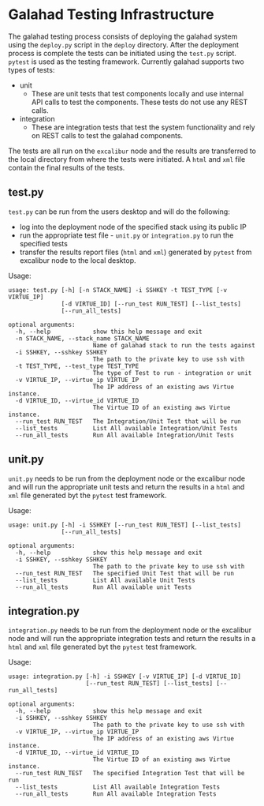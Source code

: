 # Galahad Testing Infrastructure

The galahad testing process consists of deploying the galahad system using the `deploy.py` script in the `deploy` directory.
After the deployment process is complete the tests can be initiated using the `test.py` script. 
`pytest` is used as the testing framework.
Currently galahad supports two types of tests:
   - unit
        - These are unit tests that test components locally and use internal API calls to test the components.
          These tests do not use any REST calls.
   - integration
        - These are integration tests that test the system functionality and rely on REST calls to test the galahad components.

The tests are all run on the `excalibur` node and the results are transferred to the local directory from where the tests were initiated.
A `html` and `xml` file contain the final results of the tests.

## test.py
`test.py` can be run from the users desktop and will do the following:
   - log into the deployment node of the specified stack using its public IP
   - run the appropriate test file - `unit.py` or `integration.py` to run the specified tests
   - transfer the results report files (`html` and `xml`) generated by `pytest` from excalibur node to the local desktop.

Usage:
```
usage: test.py [-h] [-n STACK_NAME] -i SSHKEY -t TEST_TYPE [-v VIRTUE_IP]
               [-d VIRTUE_ID] [--run_test RUN_TEST] [--list_tests]
               [--run_all_tests]

optional arguments:
  -h, --help            show this help message and exit
  -n STACK_NAME, --stack_name STACK_NAME
                        Name of galahad stack to run the tests against
  -i SSHKEY, --sshkey SSHKEY
                        The path to the private key to use ssh with
  -t TEST_TYPE, --test_type TEST_TYPE
                        The type of Test to run - integration or unit
  -v VIRTUE_IP, --virtue_ip VIRTUE_IP
                        The IP address of an existing aws Virtue instance.
  -d VIRTUE_ID, --virtue_id VIRTUE_ID
                        The Virtue ID of an existing aws Virtue instance.
  --run_test RUN_TEST   The Integration/Unit Test that will be run
  --list_tests          List All available Integration/Unit Tests
  --run_all_tests       Run All available Integration/Unit Tests
```

## unit.py
`unit.py` needs to be run from the deployment node or the excalibur node and will run the appropriate unit tests
and return the results in a `html` and `xml` file generated byt the `pytest` test framework.

Usage:
```
usage: unit.py [-h] -i SSHKEY [--run_test RUN_TEST] [--list_tests]
               [--run_all_tests]

optional arguments:
  -h, --help            show this help message and exit
  -i SSHKEY, --sshkey SSHKEY
                        The path to the private key to use ssh with
  --run_test RUN_TEST   The specified Unit Test that will be run
  --list_tests          List All available Unit Tests
  --run_all_tests       Run All available unit Tests
```

## integration.py
`integration.py` needs to be run from the deployment node or the excalibur node and will run the appropriate integration tests
and return the results in a `html` and `xml` file generated byt the `pytest` test framework.

Usage:
```
usage: integration.py [-h] -i SSHKEY [-v VIRTUE_IP] [-d VIRTUE_ID]
                      [--run_test RUN_TEST] [--list_tests] [--run_all_tests]

optional arguments:
  -h, --help            show this help message and exit
  -i SSHKEY, --sshkey SSHKEY
                        The path to the private key to use ssh with
  -v VIRTUE_IP, --virtue_ip VIRTUE_IP
                        The IP address of an existing aws Virtue instance.
  -d VIRTUE_ID, --virtue_id VIRTUE_ID
                        The Virtue ID of an existing aws Virtue instance.
  --run_test RUN_TEST   The specified Integration Test that will be run
  --list_tests          List All available Integration Tests
  --run_all_tests       Run All available Integration Tests
```
